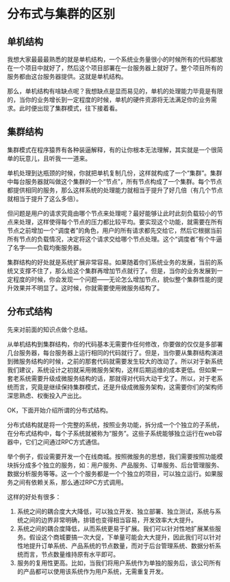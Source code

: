 # 分布式与集群的区别

## **单机结构**

我想大家最最最熟悉的就是单机结构，一个系统业务量很小的时候所有的代码都放在一个项目中就好了，然后这个项目部署在一台服务器上就好了。整个项目所有的服务都由这台服务器提供。这就是单机结构。

那么，单机结构有啥缺点呢？我想缺点是显而易见的，单机的处理能力毕竟是有限的，当你的业务增长到一定程度的时候，单机的硬件资源将无法满足你的业务需求。此时便出现了集群模式，往下接着看。

## **集群结构**

集群模式在程序猿界有各种装逼解释，有的让你根本无法理解，其实就是一个很简单的玩意儿，且听我一一道来。

单机处理到达瓶颈的时候，你就把单机复制几份，这样就构成了一个“集群”。集群中每台服务器就叫做这个集群的一个“节点”，所有节点构成了一个集群。每个节点都提供相同的服务，那么这样系统的处理能力就相当于提升了好几倍（有几个节点就相当于提升了这么多倍）。

但问题是用户的请求究竟由哪个节点来处理呢？最好能够让此时此刻负载较小的节点来处理，这样使得每个节点的压力都比较平均。要实现这个功能，就需要在所有节点之前增加一个“调度者”的角色，用户的所有请求都先交给它，然后它根据当前所有节点的负载情况，决定将这个请求交给哪个节点处理。这个“调度者”有个牛逼了名字——负载均衡服务器。

集群结构的好处就是系统扩展非常容易。如果随着你们系统业务的发展，当前的系统又支撑不住了，那么给这个集群再增加节点就行了。但是，当你的业务发展到一定程度的时候，你会发现一个问题——无论怎么增加节点，貌似整个集群性能的提升效果并不明显了。这时候，你就需要使用微服务结构了。

## **分布式结构**

先来对前面的知识点做个总结。

从单机结构到集群结构，你的代码基本无需要作任何修改，你要做的仅仅是多部署几台服务器，每台服务器上运行相同的代码就行了。但是，当你要从集群结构演进到微服务结构的时候，之前的那套代码就需要发生较大的改动了。所以对于新系统我们建议，系统设计之初就采用微服务架构，这样后期运维的成本更低。但如果一套老系统需要升级成微服务结构的话，那就得对代码大动干戈了。所以，对于老系统而言，究竟是继续保持集群模式，还是升级成微服务架构，这需要你们的架构师深思熟虑、权衡投入产出比。

OK，下面开始介绍所谓的分布式结构。

分布式结构就是将一个完整的系统，按照业务功能，拆分成一个个独立的子系统，在分布式结构中，每个子系统就被称为“服务”。这些子系统能够独立运行在web容器中，它们之间通过RPC方式通信。

举个例子，假设需要开发一个在线商城。按照微服务的思想，我们需要按照功能模块拆分成多个独立的服务，如：用户服务、产品服务、订单服务、后台管理服务、数据分析服务等等。这一个个服务都是一个个独立的项目，可以独立运行。如果服务之间有依赖关系，那么通过RPC方式调用。

这样的好处有很多：

1. 系统之间的耦合度大大降低，可以独立开发、独立部署、独立测试，系统与系统之间的边界非常明确，排错也变得相当容易，开发效率大大提升。
2. 系统之间的耦合度降低，从而系统更易于扩展。我们可以针对性地扩展某些服务。假设这个商城要搞一次大促，下单量可能会大大提升，因此我们可以针对性地提升订单系统、产品系统的节点数量，而对于后台管理系统、数据分析系统而言，节点数量维持原有水平即可。
3. 服务的复用性更高。比如，当我们将用户系统作为单独的服务后，该公司所有的产品都可以使用该系统作为用户系统，无需重复开发。